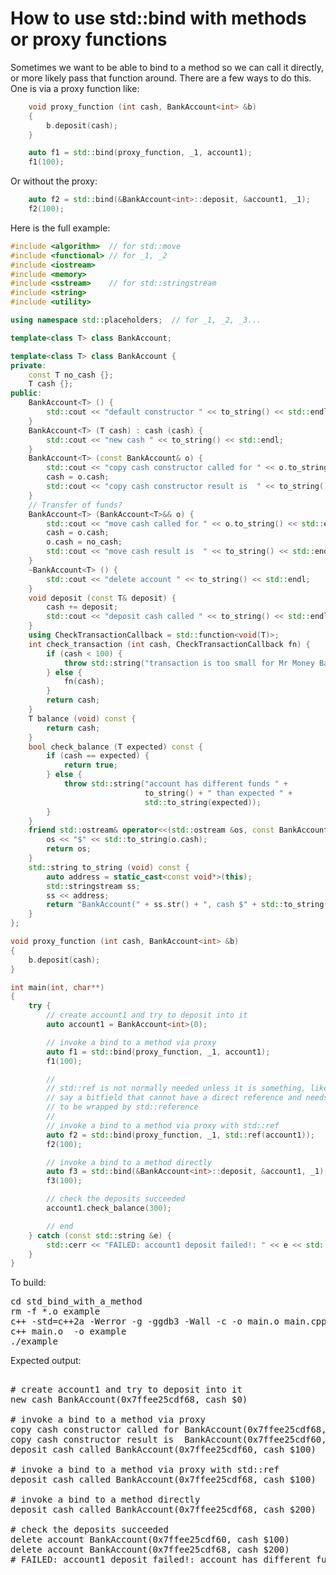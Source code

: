 How to use std::bind with methods or proxy functions
====================================================

Sometimes we want to be able to bind to a method so we can call it directly,
or more likely pass that function around. There are a few ways to do this.
One is via a proxy function like:
```C++
    void proxy_function (int cash, BankAccount<int> &b)
    {
        b.deposit(cash);
    }

    auto f1 = std::bind(proxy_function, _1, account1);
    f1(100);
```
Or without the proxy:
```C++
    auto f2 = std::bind(&BankAccount<int>::deposit, &account1, _1);
    f2(100);
```
Here is the full example:
```C++
#include <algorithm>  // for std::move
#include <functional> // for _1, _2
#include <iostream>
#include <memory>
#include <sstream>    // for std::stringstream
#include <string>
#include <utility>

using namespace std::placeholders;  // for _1, _2, _3...

template<class T> class BankAccount;

template<class T> class BankAccount {
private:
    const T no_cash {};
    T cash {};
public:
    BankAccount<T> () {
        std::cout << "default constructor " << to_string() << std::endl;
    }
    BankAccount<T> (T cash) : cash (cash) {
        std::cout << "new cash " << to_string() << std::endl;
    }
    BankAccount<T> (const BankAccount& o) {
        std::cout << "copy cash constructor called for " << o.to_string() << std::endl;
        cash = o.cash;
        std::cout << "copy cash constructor result is  " << to_string() << std::endl;
    }
    // Transfer of funds?
    BankAccount<T> (BankAccount<T>&& o) {
        std::cout << "move cash called for " << o.to_string() << std::endl;
        cash = o.cash;
        o.cash = no_cash;
        std::cout << "move cash result is  " << to_string() << std::endl;
    }
    ~BankAccount<T> () {
        std::cout << "delete account " << to_string() << std::endl;
    }
    void deposit (const T& deposit) {
        cash += deposit;
        std::cout << "deposit cash called " << to_string() << std::endl;
    }
    using CheckTransactionCallback = std::function<void(T)>;
    int check_transaction (int cash, CheckTransactionCallback fn) {
        if (cash < 100) {
            throw std::string("transaction is too small for Mr Money Bags");
        } else {
            fn(cash);
        }
        return cash;
    }
    T balance (void) const {
        return cash;
    }
    bool check_balance (T expected) const {
        if (cash == expected) {
            return true;
        } else {
            throw std::string("account has different funds " +
                              to_string() + " than expected " +
                              std::to_string(expected));
        }
    }
    friend std::ostream& operator<<(std::ostream &os, const BankAccount<T>& o) {
        os << "$" << std::to_string(o.cash);
        return os;
    }
    std::string to_string (void) const {
        auto address = static_cast<const void*>(this);
        std::stringstream ss;
        ss << address;
        return "BankAccount(" + ss.str() + ", cash $" + std::to_string(cash) + ")";
    }
};

void proxy_function (int cash, BankAccount<int> &b)
{
    b.deposit(cash);
}

int main(int, char**)
{
    try {
        // create account1 and try to deposit into it
        auto account1 = BankAccount<int>(0);

        // invoke a bind to a method via proxy
        auto f1 = std::bind(proxy_function, _1, account1);
        f1(100);

        //
        // std::ref is not normally needed unless it is something, like
        // say a bitfield that cannot have a direct reference and needs
        // to be wrapped by std::reference
        //
        // invoke a bind to a method via proxy with std::ref
        auto f2 = std::bind(proxy_function, _1, std::ref(account1));
        f2(100);

        // invoke a bind to a method directly
        auto f3 = std::bind(&BankAccount<int>::deposit, &account1, _1);
        f3(100);

        // check the deposits succeeded
        account1.check_balance(300);

        // end
    } catch (const std::string &e) {
        std::cerr << "FAILED: account1 deposit failed!: " << e << std::endl;
    }
}
```
To build:
<pre>
cd std_bind_with_a_method
rm -f *.o example
c++ -std=c++2a -Werror -g -ggdb3 -Wall -c -o main.o main.cpp
c++ main.o  -o example
./example
</pre>
Expected output:
<pre>

# create account1 and try to deposit into it
new cash BankAccount(0x7ffee25cdf68, cash $0)

# invoke a bind to a method via proxy
copy cash constructor called for BankAccount(0x7ffee25cdf68, cash $0)
copy cash constructor result is  BankAccount(0x7ffee25cdf60, cash $0)
deposit cash called BankAccount(0x7ffee25cdf60, cash $100)

# invoke a bind to a method via proxy with std::ref
deposit cash called BankAccount(0x7ffee25cdf68, cash $100)

# invoke a bind to a method directly
deposit cash called BankAccount(0x7ffee25cdf68, cash $200)

# check the deposits succeeded
delete account BankAccount(0x7ffee25cdf60, cash $100)
delete account BankAccount(0x7ffee25cdf68, cash $200)
# FAILED: account1 deposit failed!: account has different funds BankAccount(0x7ffee25cdf68, cash $200) than expected 300
</pre>
